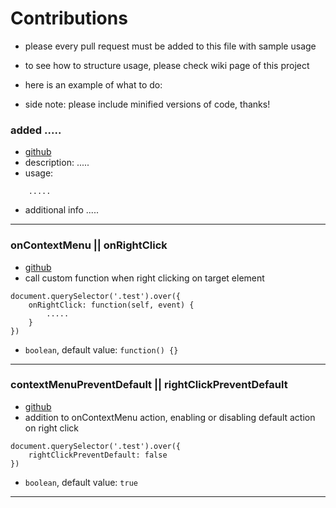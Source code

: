 # Contributions

* please every pull request must be added to this file with sample usage
* to see how to structure usage, please check wiki page of this project
* here is an example of what to do:

* side note: please include minified versions of code, thanks!

### added .....
* [github](http://github.com/yourusername)
* description:
.....
* usage:
```
	.....
```
* additional info .....

***

### onContextMenu || onRightClick
* [github](http://github.com/meldiron)
* call custom function when right clicking on target element
```
document.querySelector('.test').over({
	onRightClick: function(self, event) {
		.....
	}
})
```
* `boolean`, default value: `function() {}`

***

### contextMenuPreventDefault || rightClickPreventDefault
* [github](http://github.com/meldiron)
* addition to onContextMenu action, enabling or disabling default action on right click
```
document.querySelector('.test').over({
    rightClickPreventDefault: false
})
```
* `boolean`, default value: `true`

***
